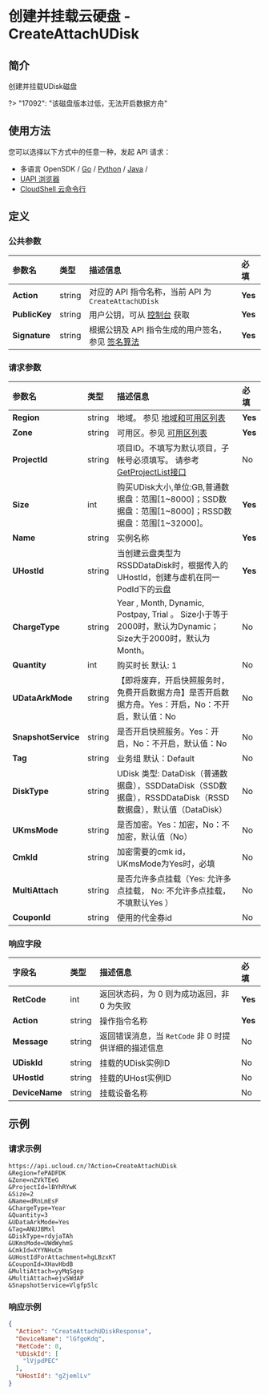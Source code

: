 # 创建并挂载云硬盘 - CreateAttachUDisk

## 简介

创建并挂载UDisk磁盘

?> "17092": "该磁盘版本过低，无法开启数据方舟"




## 使用方法

您可以选择以下方式中的任意一种，发起 API 请求：
- 多语言 OpenSDK / [Go](https://github.com/ucloud/ucloud-sdk-go) / [Python](https://github.com/ucloud/ucloud-sdk-python3) / [Java](https://github.com/ucloud/ucloud-sdk-java) /
- [UAPI 浏览器](https://console.ucloud.cn/uapi/detail?id=CreateAttachUDisk)
- [CloudShell 云命令行](https://shell.ucloud.cn/)


## 定义

### 公共参数

| 参数名 | 类型 | 描述信息 | 必填 |
|:---|:---|:---|:---|
| **Action**     | string  | 对应的 API 指令名称，当前 API 为 `CreateAttachUDisk`                        | **Yes** |
| **PublicKey**  | string  | 用户公钥，可从 [控制台](https://console.ucloud.cn/uapi/apikey) 获取                                             | **Yes** |
| **Signature**  | string  | 根据公钥及 API 指令生成的用户签名，参见 [签名算法](api/summary/signature.md)  | **Yes** |

### 请求参数

| 参数名 | 类型 | 描述信息 | 必填 |
|:---|:---|:---|:---|
| **Region** | string | 地域。 参见 [地域和可用区列表](api/summary/regionlist) |**Yes**|
| **Zone** | string | 可用区。参见 [可用区列表](api/summary/regionlist) |**Yes**|
| **ProjectId** | string | 项目ID。不填写为默认项目，子帐号必须填写。 请参考[GetProjectList接口](api/summary/get_project_list) |No|
| **Size** | int | 购买UDisk大小,单位:GB,普通数据盘：范围[1\~8000]；SSD数据盘：范围[1\~8000]；RSSD数据盘：范围[1\~32000]。 |**Yes**|
| **Name** | string | 实例名称 |**Yes**|
| **UHostId** | string | 当创建云盘类型为RSSDDataDisk时，根据传入的UHostId，创建与虚机在同一PodId下的云盘 |**Yes**|
| **ChargeType** | string | Year , Month, Dynamic, Postpay, Trial 。 Size小于等于2000时，默认为Dynamic；Size大于2000时，默认为Month。 |No|
| **Quantity** | int | 购买时长 默认: 1 |No|
| **UDataArkMode** | string | 【即将废弃，开启快照服务时，免费开启数据方舟】是否开启数据方舟。Yes：开启，No：不开启，默认值：No |No|
| **SnapshotService** | string | 是否开启快照服务。Yes：开启，No：不开启，默认值：No |No|
| **Tag** | string | 业务组 默认：Default |No|
| **DiskType** | string | UDisk 类型: DataDisk（普通数据盘），SSDDataDisk（SSD数据盘），RSSDDataDisk（RSSD数据盘），默认值（DataDisk） |No|
| **UKmsMode** | string | 是否加密。Yes：加密，No：不加密，默认值（No） |No|
| **CmkId** | string | 加密需要的cmk id，UKmsMode为Yes时，必填 |No|
| **MultiAttach** | string | 是否允许多点挂载（Yes: 允许多点挂载， No: 不允许多点挂载， 不填默认Yes ） |No|
| **CouponId** | string | 使用的代金券id |No|

### 响应字段

| 字段名 | 类型 | 描述信息 | 必填 |
|:---|:---|:---|:---|
| **RetCode** | int | 返回状态码，为 0 则为成功返回，非 0 为失败 |**Yes**|
| **Action** | string | 操作指令名称 |**Yes**|
| **Message** | string | 返回错误消息，当 `RetCode` 非 0 时提供详细的描述信息 |No|
| **UDiskId** | string | 挂载的UDisk实例ID |No|
| **UHostId** | string | 挂载的UHost实例ID |No|
| **DeviceName** | string | 挂载设备名称 |No|




## 示例

### 请求示例
    
```
https://api.ucloud.cn/?Action=CreateAttachUDisk
&Region=fePADFDK
&Zone=nZVkTEeG
&ProjectId=lBYhRYwK
&Size=2
&Name=dRnLmEsF
&ChargeType=Year
&Quantity=3
&UDataArkMode=Yes
&Tag=ANUJBMxl
&DiskType=rdyjaTAh
&UKmsMode=UWdWyhmS
&CmkId=XYYNHuCm
&UHostIdForAttachment=hgLBzxKT
&CouponId=XHavHbdB
&MultiAttach=yyMqSgep
&MultiAttach=ejvSWdAP
&SnapshotService=VlgfpSlc
```

### 响应示例
    
```json
{
  "Action": "CreateAttachUDiskResponse",
  "DeviceName": "lGfgoKdq",
  "RetCode": 0,
  "UDiskId": [
    "lVjpdPEC"
  ],
  "UHostId": "gZjemlLv"
}
```





